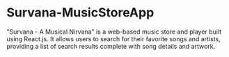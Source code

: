 # Survana-MusicStoreApp
"Survana - A Musical Nirvana" is a web-based music store and player built using React.js. It allows users to search for their favorite songs and artists, providing a list of search results complete with song details and artwork.
